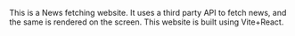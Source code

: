 This is a News fetching website. It uses a third party API to fetch news, and the same is rendered on the screen. This website is built using Vite+React.
